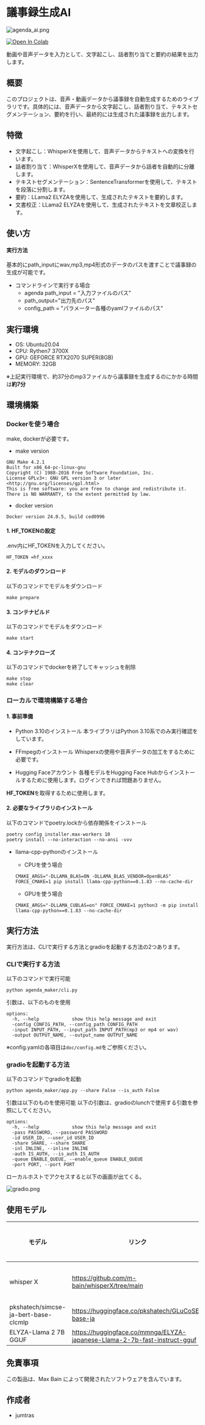 # 議事録生成AI
![agenda_ai.png](doc/img/agenda_ai.drawio.png)



[![Open In Colab](https://colab.research.google.com/assets/colab-badge.svg)](https://colab.research.google.com/drive/1C4h68lQ3NLDVkbci1rruF9Bn2V_bIzdd?usp=sharing)

動画や音声データを入力として、文字起こし、話者割り当てと要約の結果を出力します。

## 概要
このプロジェクトは、音声・動画データから議事録を自動生成するためのライブラリです。具体的には、音声データから文字起こし、話者割り当て、テキストセグメンテーション、要約を行い、最終的には生成された議事録を出力します。

## 特徴

* 文字起こし：WhisperXを使用して、音声データからテキストへの変換を行います。
* 話者割り当て：WhisperXを使用して、音声データから話者を自動的に分離します。
* テキストセグメンテーション：SentenceTransformerを使用して、テキストを段落に分割します。
* 要約：LLama2 ELYZAを使用して、生成されたテキストを要約します。
* 文書校正：LLama2 ELYZAを使用して、生成されたテキストを文章校正します。

## 使い方
#### 実行方法
基本的にpath_inputにwav,mp3,mp4形式のデータのパスを渡すことで議事録の生成が可能です。

* コマンドラインで実行する場合
  - agenda path_input = "入力ファイルのパス"
  - path_output="出力先のパス" 
  - config_path = "パラメーター各種のyamlファイルのパス"

## 実行環境

- OS: Ubuntu20.04
- CPU: Rythen7 3700X
- GPU: GEFORCE RTX2070 SUPER(8GB)
- MEMORY: 32GB


※上記実行環境で、約37分のmp3ファイルから議事録を生成するのにかかる時間は**約7分**
## 環境構築

### Dockerを使う場合
make, dockerが必要です。

* make version

```
GNU Make 4.2.1
Built for x86_64-pc-linux-gnu
Copyright (C) 1988-2016 Free Software Foundation, Inc.
License GPLv3+: GNU GPL version 3 or later <http://gnu.org/licenses/gpl.html>
This is free software: you are free to change and redistribute it.
There is NO WARRANTY, to the extent permitted by law.
```

* docker version
```
Docker version 24.0.5, build ced0996
```

#### 1. HF_TOKENの設定

.env内にHF_TOKENを入力してください。

```.env
HF_TOKEN =hf_xxxx
```

#### 2. モデルのダウンロード
以下のコマンドでモデルをダウンロード

```
make prepare
```

#### 3. コンテナビルド
以下のコマンドでモデルをダウンロード

```
make start
```

#### 4. コンテナクローズ
以下のコマンドでdockerを終了してキャッシュを削除
```
make stop
make clear
```

### ローカルで環境構築する場合
#### 1. 事前準備
* Python 3.10のインストール
本ライブラリはPython 3.10系でのみ実行確認をしています。

* FFmpegのインストール
Whisperxの使用や音声データの加工をするために必要です。

* Hugging Faceアカウント
各種モデルをHugging Face Hubからインストールするために使用します。ログインできれば問題ありません。

**HF_TOKEN**を取得するために使用します。
#### 2. 必要なライブラリのインストール
以下のコマンドでpoetry.lockから依存関係をインストール
```
poetry config installer.max-workers 10
poetry install --no-interaction --no-ansi -vvv
```
* llama-cpp-pythonのインストール
  - CPUを使う場合

  ```
  CMAKE_ARGS="-DLLAMA_BLAS=ON -DLLAMA_BLAS_VENDOR=OpenBLAS" FORCE_CMAKE=1 pip install llama-cpp-python==0.1.83 --no-cache-dir
  ```
  - GPUを使う場合

  ```
  CMAKE_ARGS="-DLLAMA_CUBLAS=on" FORCE_CMAKE=1 python3 -m pip install llama-cpp-python==0.1.83 --no-cache-dir
  ```
## 実行方法

実行方法は、CLIで実行する方法とgradioを起動する方法の2つあります。

### CLIで実行する方法

以下のコマンドで実行可能

```
python agenda_maker/cli.py
```

引数は、以下のものを使用
```
options:
  -h, --help            show this help message and exit
  -config CONFIG_PATH, --config_path CONFIG_PATH
  -input INPUT_PATH, --input_path INPUT_PATH(mp3 or mp4 or wav)
  -output OUTPUT_NAME, --output_name OUTPUT_NAME
```
※config.yamlの各項目は`doc/config.md`をご参照ください。


### gradioを起動する方法

以下のコマンドでgradioを起動

```
python agenda_maker/app.py --share False --is_auth False
```
引数は以下のものを使用可能
以下の引数は、gradioのlunchで使用する引数を参照にしてください。

```
options:
  -h, --help            show this help message and exit
  -pass PASSWORD, --password PASSWORD
  -id USER_ID, --user_id USER_ID
  -share SHARE, --share SHARE
  -inl INLINE, --inline INLINE
  -auth IS_AUTH, --is_auth IS_AUTH
  -queue ENABLE_QUEUE, --enable_queue ENABLE_QUEUE
  -port PORT, --port PORT
```

ローカルホストでアクセスすると以下の画面が出てくる。

![gradio.png](doc/img/gradio.png)


## 使用モデル

| モデル | リンク | 商標利用 | ライセンス |
| --- | --- | --- | --- |
|whisper X| https://github.com/m-bain/whisperX/tree/main | 可 |BSD 4-Clause "Original" or "Old" License|
| pkshatech/simcse-ja-bert-base-clcmlp | https://huggingface.co/pkshatech/GLuCoSE-base-ja | 可 | apach2.0|
| ELYZA-Llama 2 7B GGUF | https://huggingface.co/mmnga/ELYZA-japanese-Llama-2-7b-fast-instruct-gguf | 可 |　llama 2 |
## 免責事項

この製品は、Max Bain によって開発されたソフトウェアを含んでいます。

## 作成者

* jumtras
